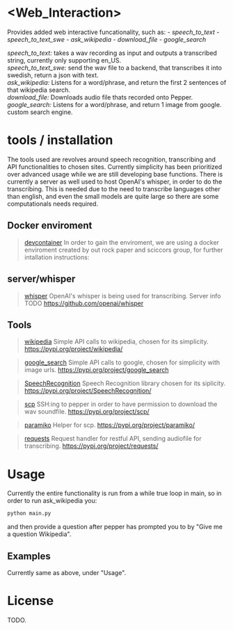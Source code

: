 # \<Web_Interaction>
Provides added web interactive funcationality, such as:
    *- speech_to_text*
    *- speech_to_text_swe*
    *- ask_wikipedia*
    *- download_file*
    *- google_search*

*speech_to_text:* takes a wav recording as input and outputs a transcribed string, currently only supporting en_US.  
*speech_to_text_swe:* send the wav file to a backend, that transcribes it into swedish, return a json with text.  
*ask_wikipedia:* Listens for a word/phrase, and return the first 2 sentences of that wikipedia search.  
*download_file:* Downloads audio file thats recorded onto Pepper.  
*google_search:* Listens for a word/phrase, and return 1 image from google. custom search engine.

# tools / installation

The tools used are revolves around speech recognition, transcribing and API functionalities to chosen sites. Currently simplicity has been prioritized over advanced usage while we are still developing base functions. There is currently a server as well used to host OpenAI's whisper, in order to do the transcribing. This is needed due to the need to transcribe languages other than english, and even the small models are quite large so there are some computationals needs required.


## Docker enviroment
> [devcontainer](.devcontainer/README.md)
In order to gain the enviroment, we are using a docker enviroment created by out rock paper and sciccors group, for further intallation instructions:

## server/whisper
> [whisper](tools.md)
OpenAI's whisper is being used for transcribing. Server info TODO
https://github.com/openai/whisper

## Tools

> [wikipedia](tools.md)
Simple API calls to wikipedia, chosen for its simplicity.
https://pypi.org/project/wikipedia/

> [google_search](tools.md)
Simple API calls to google, chosen for simplicity with image urls.
https://pypi.org/project/google_search

> [SpeechRecognition](tools.md)
Speech Recognition library chosen for its siplicity.
https://pypi.org/project/SpeechRecognition/

> [scp](tools.md)
SSH:ing to pepper in order to have permission to download the wav soundfile.
https://pypi.org/project/scp/

> [paramiko](tools.md)
Helper for scp.
https://pypi.org/project/paramiko/

> [requests](tools.md)
Request handler for restful API, sending audiofile for transcribing.
https://pypi.org/project/requests/


# Usage
Currently the entire functionality is run from a while true loop in main, so in order to run ask_wikipedia you:
```bash
python main.py
```
and then provide a question after pepper has prompted you to by "Give me a question Wikipedia".
## Examples
Currently same as above, under "Usage".

# License
TODO.
